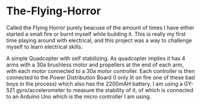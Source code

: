 # The-Flying-Horror
Called the Flying Horror purely beacuse of the amount of times I have either started a small fire or burnt myself while building it. This is really my first time playing around with electrical, and this project was a way to challenge myself to learn electrical skills.

A simple Quadcopter with self stabilizing. As quadcopter implies it has 4 arms with a 30a brushless motor and propellers at the end of each arm, with each motor connected to a 30a motor controller. Each controller is then connected to the Power Distribution Board (I only lit on fire one of these bad boys in the process) which also has the 2200mAH battery. I am using a GY-521 gyro/accelerometer to measure the stability of it, of which is connected to an Arduino Uno which is the micro controller I am using.  
